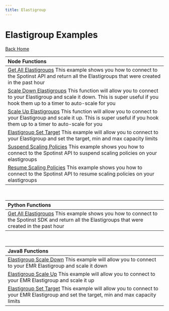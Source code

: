 ```yaml
---
title: Elastigroup
---
```


# Elastigroup Examples

[Back Home](./)

|Node Functions| 
|:--------------------------- |
|[Get All Elastigroups](./node-spotinst-api-getGroups)  This example shows you how to connect to the Spotinst API and return all the Elastigroups that were created in the past hour|
|[Scale Down Elastigroups](./node-elastigroup-scaleDown)  This function will allow you to connect to your Elastigroup and scale it down. This is super useful if you hook them up to a timer to auto-scale for you|
|[Scale Up Elastigroups](./node-elastigroup-scaleUp)  This function will allow you to connect to your Elastigroup and scale it up. This is super useful if you hook them up to a timer to auto-scale for you|
|[Elastigroup Set Target](./node-elastigroup-setTarget)  This example will allow you to connect to your Elastigroup and set the target, min and max capacity limits|
|[Suspend Scaling Policies](./node-spotinst-api-suspendPolicy)  This example shows you how to connect to the Spotinst API to suspend scaling policies on your elastigroups|
|[Resume Scaling Policies](./node-spotinst-api-resumePolicy)  This example shows you how to connect to the Spotinst API to resume scaling policies on your elastigroups|

<br>

|Python Functions| 
|:--------------------------- |
|[Get All Elastigroups](./python-spotinst-sdk-getGroups)  This example shows you how to connect to the Spotinst SDK and return all the Elastigroups that were created in the past hour|

<br>

|Java8 Functions| 
|:--------------------------- |
|[Elastigroup Scale Down](./java8-elastigroup-scaleDown)  This example will allow you to connect to your EMR Elastigroup and scale it down|
|[Elastigroup Scale Up](./java8-elastigroup-scaleUp)  This example will allow you to connect to your EMR Elastigroup and scale it up|
|[Elastigroup Set Target](./java8-elastigroup-setCapacity)  This example will allow you to connect to your EMR Elastigroup and set the target, min and max capacity limits|